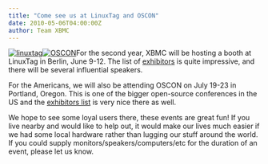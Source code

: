 ```yaml
---
title: "Come see us at LinuxTag and OSCON"
date: 2010-05-06T04:00:00Z
author: Team XBMC
---
```


[![](/sites/default/files/uploads/linuxtag.webp "linuxtag")](http://www.linuxtag.org)[![](https://assets.en.oreilly.com/1/event/45/oscon2010_125x125.webp "OSCON")](https://www.oreilly.com/conferences/)For the second year, XBMC will be hosting a booth at LinuxTag in Berlin, June 9-12. The list of [exhibitors](http://www.linuxtag.org/2010/en/exhibitors/exhibition.html) is quite impressive, and there will be several influential speakers.

For the Americans, we will also be attending OSCON on July 19-23 in Portland, Oregon. This is one of the bigger open-source conferences in the US and the [exhibitors list](https://www.oreilly.com/conferences/) is very nice there as well.

We hope to see some loyal users there, these events are great fun! If you live nearby and would like to help out, it would make our lives much easier if we had some local hardware rather than lugging our stuff around the world. If you could supply monitors/speakers/computers/etc for the duration of an event, please let us know.
